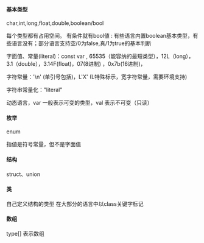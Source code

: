 #### 基本类型

char,int,long,float,double,boolean/bool

每个类型都有占用空间。 有条件就有bool値 : 有些语言内置boolean基本类型，有些语言没有；部分语言支持空/0为false,真/1为true的基本判断

字面值、常量\(literal\)：const var , 65535（能容纳的最短类型），12L（long），3.1（double），3.14F\(float\)，07\(8进制\) ，0x7b\(16进制\)，

字符常量：'\n' \(单引号包括\)，L'X' \(L特殊标示，宽字符常量，需要环境支持\)

字符串常量化："literal"

动态语言，var 一般表示可变的类型，val 表示不可变（只读）



#### 枚举

enum

指値是符号常量，但不是字面值



#### 结构

struct、union



#### 类

自己定义结构的类型 在大部分的语言中以class关键字标记



#### 数组

type\[\] 表示数组

